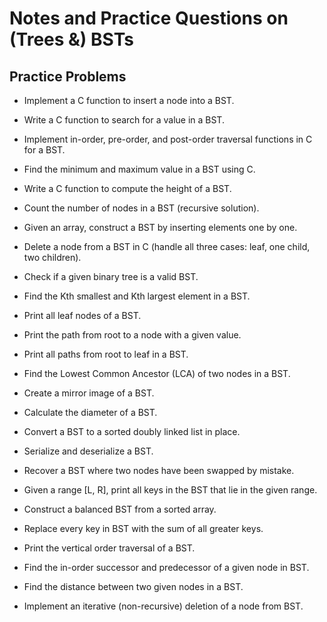 # Notes and Practice Questions on (Trees &) BSTs


## Practice Problems
- Implement a C function to insert a node into a BST.
- Write a C function to search for a value in a BST.
- Implement in-order, pre-order, and post-order traversal functions in C for a BST.
- Find the minimum and maximum value in a BST using C.
- Write a C function to compute the height of a BST.
- Count the number of nodes in a BST (recursive solution).
- Given an array, construct a BST by inserting elements one by one.

- Delete a node from a BST in C (handle all three cases: leaf, one child, two children).
- Check if a given binary tree is a valid BST.
- Find the Kth smallest and Kth largest element in a BST.
- Print all leaf nodes of a BST.
- Print the path from root to a node with a given value.
- Print all paths from root to leaf in a BST.
- Find the Lowest Common Ancestor (LCA) of two nodes in a BST.
- Create a mirror image of a BST.
- Calculate the diameter of a BST.

- Convert a BST to a sorted doubly linked list in place.
- Serialize and deserialize a BST.
- Recover a BST where two nodes have been swapped by mistake.
- Given a range [L, R], print all keys in the BST that lie in the given range.
- Construct a balanced BST from a sorted array.
- Replace every key in BST with the sum of all greater keys.
- Print the vertical order traversal of a BST.
- Find the in-order successor and predecessor of a given node in BST.
- Find the distance between two given nodes in a BST.
- Implement an iterative (non-recursive) deletion of a node from BST.
